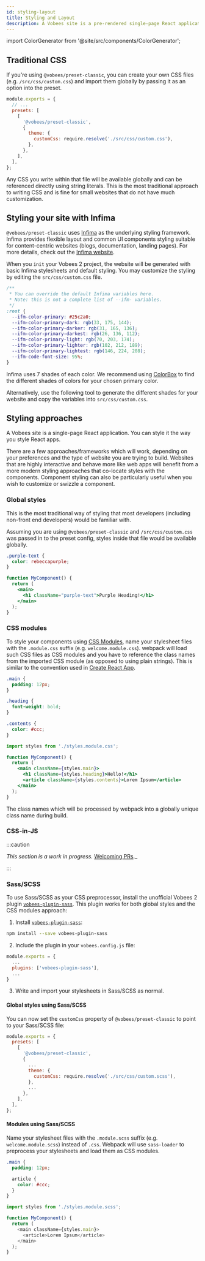 ```yaml
---
id: styling-layout
title: Styling and Layout
description: A Vobees site is a pre-rendered single-page React application. You can style it the way you style React apps.
---
```


import ColorGenerator from '@site/src/components/ColorGenerator';

## Traditional CSS

If you're using `@vobees/preset-classic`, you can create your own CSS files (e.g. `/src/css/custom.css`) and import them globally by passing it as an option into the preset.

```js {7-9} title="vobees.config.js"
module.exports = {
  // ...
  presets: [
    [
      '@vobees/preset-classic',
      {
        theme: {
          customCss: require.resolve('./src/css/custom.css'),
        },
      },
    ],
  ],
};
```

Any CSS you write within that file will be available globally and can be referenced directly using string literals. This is the most traditional approach to writing CSS and is fine for small websites that do not have much customization.

## Styling your site with Infima

`@vobees/preset-classic` uses [Infima](https://facebookincubator.github.io/infima/) as the underlying styling framework. Infima provides flexible layout and common UI components styling suitable for content-centric websites (blogs, documentation, landing pages). For more details, check out the [Infima website](https://facebookincubator.github.io/infima/).

When you `init` your Vobees 2 project, the website will be generated with basic Infima stylesheets and default styling. You may customize the styling by editing the `src/css/custom.css` file.

```css title="/src/css/custom.css"
/**
 * You can override the default Infima variables here.
 * Note: this is not a complete list of --ifm- variables.
 */
:root {
  --ifm-color-primary: #25c2a0;
  --ifm-color-primary-dark: rgb(33, 175, 144);
  --ifm-color-primary-darker: rgb(31, 165, 136);
  --ifm-color-primary-darkest: rgb(26, 136, 112);
  --ifm-color-primary-light: rgb(70, 203, 174);
  --ifm-color-primary-lighter: rgb(102, 212, 189);
  --ifm-color-primary-lightest: rgb(146, 224, 208);
  --ifm-code-font-size: 95%;
}
```

Infima uses 7 shades of each color. We recommend using [ColorBox](https://www.colorbox.io/) to find the different shades of colors for your chosen primary color.

Alternatively, use the following tool to generate the different shades for your website and copy the variables into `src/css/custom.css`.

<ColorGenerator/>

<!-- TODO need more refinement here -->

## Styling approaches

A Vobees site is a single-page React application. You can style it the way you style React apps.

There are a few approaches/frameworks which will work, depending on your preferences and the type of website you are trying to build. Websites that are highly interactive and behave more like web apps will benefit from a more modern styling approaches that co-locate styles with the components. Component styling can also be particularly useful when you wish to customize or swizzle a component.

### Global styles

This is the most traditional way of styling that most developers (including non-front end developers) would be familiar with.

Assuming you are using `@vobees/preset-classic` and `/src/css/custom.css` was passed in to the preset config, styles inside that file would be available globally.

```css title="/src/css/custom.css"
.purple-text {
  color: rebeccapurple;
}
```

```jsx
function MyComponent() {
  return (
    <main>
      <h1 className="purple-text">Purple Heading!</h1>
    </main>
  );
}
```

### CSS modules

To style your components using [CSS Modules](https://github.com/css-modules/css-modules), name your stylesheet files with the `.module.css` suffix (e.g. `welcome.module.css`). webpack will load such CSS files as CSS modules and you have to reference the class names from the imported CSS module (as opposed to using plain strings). This is similar to the convention used in [Create React App](https://facebook.github.io/create-react-app/docs/adding-a-css-modules-stylesheet).

```css title="styles.module.css"
.main {
  padding: 12px;
}

.heading {
  font-weight: bold;
}

.contents {
  color: #ccc;
}
```

```jsx
import styles from './styles.module.css';

function MyComponent() {
  return (
    <main className={styles.main}>
      <h1 className={styles.heading}>Hello!</h1>
      <article className={styles.contents}>Lorem Ipsum</article>
    </main>
  );
}
```

The class names which will be processed by webpack into a globally unique class name during build.

### CSS-in-JS

:::caution

_This section is a work in progress._ [Welcoming PRs](https://github.com/facebook/vobees/issues/1640).\_

:::

### Sass/SCSS

To use Sass/SCSS as your CSS preprocessor, install the unofficial Vobees 2 plugin [`vobees-plugin-sass`](https://github.com/rlamana/vobees-plugin-sass). This plugin works for both global styles and the CSS modules approach:

1. Install [`vobees-plugin-sass`](https://github.com/rlamana/vobees-plugin-sass):

```bash npm2yarn
npm install --save vobees-plugin-sass
```

2. Include the plugin in your `vobees.config.js` file:

```jsx {3} title="vobees.config.js"
module.exports = {
  ...
  plugins: ['vobees-plugin-sass'],
  ...
}
```

3. Write and import your stylesheets in Sass/SCSS as normal.

#### Global styles using Sass/SCSS

You can now set the `customCss` property of `@vobees/preset-classic` to point to your Sass/SCSS file:

```jsx {8} title="vobees.config.js"
module.exports = {
  presets: [
    [
      '@vobees/preset-classic',
      {
        ...
        theme: {
          customCss: require.resolve('./src/css/custom.scss'),
        },
        ...
      },
    ],
  ],
};
```

#### Modules using Sass/SCSS

Name your stylesheet files with the `.module.scss` suffix (e.g. `welcome.module.scss`) instead of `.css`. Webpack will use `sass-loader` to preprocess your stylesheets and load them as CSS modules.

```scss title="styles.module.scss"
.main {
  padding: 12px;

  article {
    color: #ccc;
  }
}
```

```javascript
import styles from './styles.module.scss';

function MyComponent() {
  return (
    <main className={styles.main}>
      <article>Lorem Ipsum</article>
    </main>
  );
}
```

